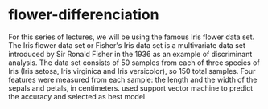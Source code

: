 # flower-differenciation
For this series of lectures, we will be using the famous Iris flower data set.  The Iris flower data set or Fisher's Iris data set is a multivariate data set introduced by Sir Ronald Fisher in the 1936 as an example of discriminant analysis.  The data set consists of 50 samples from each of three species of Iris (Iris setosa, Iris virginica and Iris versicolor), so 150 total samples. Four features were measured from each sample: the length and the width of the sepals and petals, in centimeters.
used support vector machine to predict the accuracy and selected as best model
